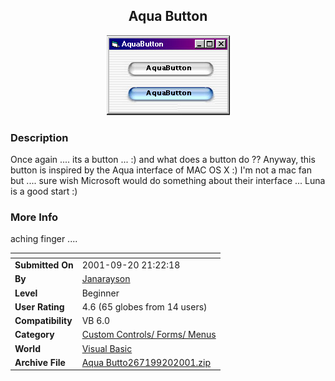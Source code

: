 ﻿<div align="center">

## Aqua Button

<img src="PIC2001920934167698.jpg">
</div>

### Description

Once again .... its a button ... :) and what does a button do ?? Anyway, this button is inspired by the Aqua interface of MAC OS X :) I'm not a mac fan but .... sure wish Microsoft would do something about their interface ... Luna is a good start :)
 
### More Info
 
aching finger ....


<span>             |<span>
---                |---
**Submitted On**   |2001-09-20 21:22:18
**By**             |[Janarayson](https://github.com/Planet-Source-Code/PSCIndex/blob/master/ByAuthor/janarayson.md)
**Level**          |Beginner
**User Rating**    |4.6 (65 globes from 14 users)
**Compatibility**  |VB 6\.0
**Category**       |[Custom Controls/ Forms/  Menus](https://github.com/Planet-Source-Code/PSCIndex/blob/master/ByCategory/custom-controls-forms-menus__1-4.md)
**World**          |[Visual Basic](https://github.com/Planet-Source-Code/PSCIndex/blob/master/ByWorld/visual-basic.md)
**Archive File**   |[Aqua Butto267199202001\.zip](https://github.com/Planet-Source-Code/janarayson-aqua-button__1-27408/archive/master.zip)








